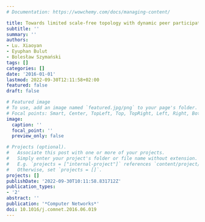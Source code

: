 ```yaml
---
# Documentation: https://wowchemy.com/docs/managing-content/

title: Towards limited scale-free topology with dynamic peer participation
subtitle: ''
summary: ''
authors:
- Lu. Xiaoyan
- Eyuphan Bulut
- Bolesław Szymański
tags: []
categories: []
date: '2016-01-01'
lastmod: 2022-09-30T12:11:58+02:00
featured: false
draft: false

# Featured image
# To use, add an image named `featured.jpg/png` to your page's folder.
# Focal points: Smart, Center, TopLeft, Top, TopRight, Left, Right, BottomLeft, Bottom, BottomRight.
image:
  caption: ''
  focal_point: ''
  preview_only: false

# Projects (optional).
#   Associate this post with one or more of your projects.
#   Simply enter your project's folder or file name without extension.
#   E.g. `projects = ["internal-project"]` references `content/project/deep-learning/index.md`.
#   Otherwise, set `projects = []`.
projects: []
publishDate: '2022-09-30T10:11:58.831712Z'
publication_types:
- '2'
abstract: ''
publication: '*Computer Networks*'
doi: 10.1016/j.comnet.2016.06.019
---
```

